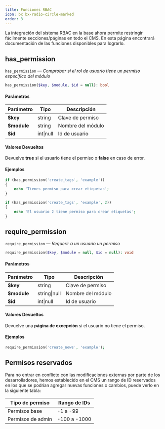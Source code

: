 ```yaml
---
title: Funciones RBAC
icon: bx bx-radio-circle-marked
order: 3
---
```


La integración del sistema RBAC en la base ahora permite restringir fácilmente secciones/páginas en todo el CMS. En esta página encontrará documentación de las funciones disponibles para lograrlo.

## has_permission

`has_permission` — _Comprobar si el rol de usuario tiene un permiso específico del módulo_

```php
has_permission($key, $module, $id = null): bool
```

#### Parámetros

| Parámetro | Tipo | Descripción |
| ------- | ------- | ------- |
| **$key** | string | Clave de permiso |
| **$module** | string | Nombre del módulo |
| **$id** | int\|null | Id de usuario |

#### Valores Devueltos

Devuelve **true** si el usuario tiene el permiso o **false** en caso de error.

#### Ejemplos

```php
if (has_permission('create_tags', 'example'))
{
    echo 'Tienes permiso para crear etiquetas';
}

if (has_permission('create_tags', 'example', 2))
{
    echo 'El usuario 2 tiene permiso para crear etiquetas';
}
```

## require_permission

`require_permission` — _Requerir a un usuario un permiso_

```php
require_permission($key, $module = null, $id = null): void
```

#### Parámetros

| Parámetro | Tipo | Descripción |
| ------- | ------- | ------- |
| **$key** | string | Clave de permiso |
| **$module** | string\|null | Nombre del módulo |
| **$id** | int\|null | Id de usuario |

#### Valores Devueltos

Devuelve una **página de excepción** si el usuario no tiene el permiso.

#### Ejemplos

```php
require_permission('create_news', 'example');
```

## Permisos reservados

Para no entrar en conflicto con las modificaciones externas por parte de los desarrolladores, hemos establecido en el CMS un rango de ID reservados en los que se podrían agregar nuevas funciones o cambios, puede verlo en la siguiente tabla:

| Tipo de permiso | Rango de IDs |
| ----------- | ---------- |
| Permisos base | -1 a -99 |
| Permisos de admin | -100 a -1000 |

